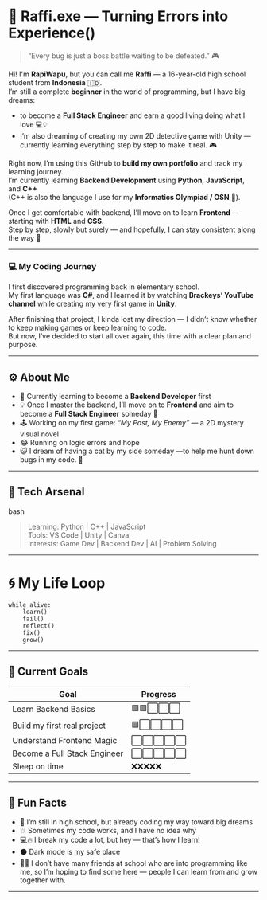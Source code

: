 # 🐾 Raffi.exe — Turning Errors into Experience()

> “Every bug is just a boss battle waiting to be defeated.” 🎮  

Hi! I'm **RapiWapu**, but you can call me **Raffi** — a 16-year-old high school student from **Indonesia** 🇮🇩.  
I’m still a complete **beginner** in the world of programming, but I have big dreams:  
- to become a **Full Stack Engineer** and earn a good living doing what I love 💻💡
- I’m also dreaming of creating my own 2D detective game with Unity —  currently learning everything step by step to make it real. 🎮

Right now, I’m using this GitHub to **build my own portfolio** and track my learning journey.  
I’m currently learning **Backend Development** using **Python**, **JavaScript**, and **C++**  
(C++ is also the language I use for my **Informatics Olympiad / OSN** 🧠).

Once I get comfortable with backend, I’ll move on to learn **Frontend** —  
starting with **HTML** and **CSS**.  
Step by step, slowly but surely — and hopefully, I can stay consistent along the way 🚀

---

### 💻 My Coding Journey
I first discovered programming back in elementary school.  
My first language was **C#**, and I learned it by watching **Brackeys’ YouTube channel** while creating my very first game in **Unity**.  

After finishing that project, I kinda lost my direction — I didn’t know whether to keep making games or keep learning to code.  
But now, I’ve decided to start all over again, this time with a clear plan and purpose.  

---

## ⚙️ About Me
- 🧠 Currently learning to become a **Backend Developer** first  
- 💡 Once I master the backend, I’ll move on to **Frontend** and aim to become a **Full Stack Engineer** someday 🚀  
- 🕹️ Working on my first game: *“My Past, My Enemy”* — a 2D mystery visual novel  
- 😂 Running on logic errors and hope 
- 😺 I dream of having a cat by my side someday —to help me hunt down bugs in my code. 🐾
 

---

## 💾 Tech Arsenal
bash
> Learning: Python | C++ | JavaScript  
> Tools: VS Code | Unity | Canva  
> Interests: Game Dev | Backend Dev | AI | Problem Solving

---

# 🌀 My Life Loop
``` 
while alive:
    learn()
    fail()
    reflect()
    fix()
    grow()
```
---

## 🧩 Current Goals
| Goal                         | Progress |
| ---------------------------- | -------- |
| Learn Backend Basics         | 🟩🟩⬜⬜⬜  |
| Build my first real project  | 🟩⬜⬜⬜⬜   |
| Understand Frontend Magic    | ⬜⬜⬜⬜⬜    |
| Become a Full Stack Engineer | ⬜⬜⬜⬜⬜    |
| Sleep on time                | ❌❌❌❌❌    |

---

## 🎨 Fun Facts
- 🐾 I’m still in high school, but already coding my way toward big dreams
- 💥 Sometimes my code works, and I have no idea why
- 💻🔥 I break my code a lot, but hey — that’s how I learn! 
- ⚫ Dark mode is my safe place
- 🌱💬 I don’t have many friends at school who are into programming like me, so I’m hoping to find some here — people I can learn from and grow together with. 

---
